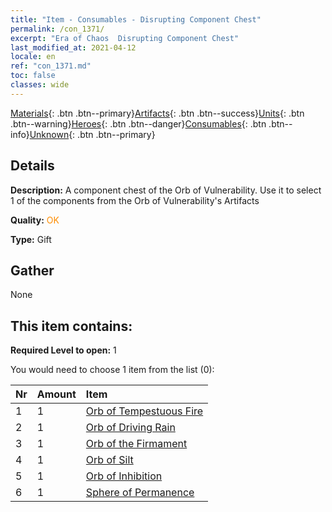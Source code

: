 ```yaml
---
title: "Item - Consumables - Disrupting Component Chest"
permalink: /con_1371/
excerpt: "Era of Chaos  Disrupting Component Chest"
last_modified_at: 2021-04-12
locale: en
ref: "con_1371.md"
toc: false
classes: wide
---
```

 [Materials](/Items/){: .btn .btn--primary}[Artifacts](/Items/Artifacts/){: .btn .btn--success}[Units](/Items/Units/){: .btn .btn--warning}[Heroes](/Items/Heroes/){: .btn .btn--danger}[Consumables](/Items/Consumables/){: .btn .btn--info}[Unknown](/Items/Unknown/){: .btn .btn--primary}

## Details
 **Description:** A component chest of the Orb of Vulnerability. Use it to select 1 of the components from the Orb of Vulnerability's Artifacts

 **Quality:** <span style="color: #FF8C00">OK</span>

 **Type:** Gift

## Gather

  None

## This item contains:

 **Required Level to open:** 1

 You would need to choose 1 item from the list (0):

  | Nr | Amount |     Item    |
  |:---|:-------|:------------|
  | 1 | 1 | [Orb of Tempestuous Fire](/Items/art_172/) | 
  | 2 | 1 | [Orb of Driving Rain](/Items/art_173/) | 
  | 3 | 1 | [Orb of the Firmament](/Items/art_174/) | 
  | 4 | 1 | [Orb of Silt](/Items/art_175/) | 
  | 5 | 1 | [Orb of Inhibition](/Items/art_176/) | 
  | 6 | 1 | [Sphere of Permanence](/Items/art_177/) | 
